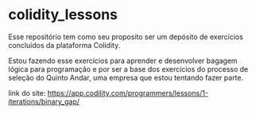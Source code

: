 # colidity_lessons
Esse repositório tem como seu proposito ser um depósito de exercícios concluidos da plataforma Colidity.

Estou fazendo esse exercícios para aprender e desenvolver bagagem lógica para programação e por ser a base dos exercícios
do processo de seleção do Quinto Andar, uma empresa que estou tentando fazer parte.

link do site:   https://app.codility.com/programmers/lessons/1-iterations/binary_gap/
